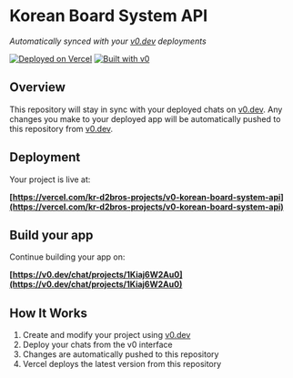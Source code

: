 # Korean Board System API

*Automatically synced with your [v0.dev](https://v0.dev) deployments*

[![Deployed on Vercel](https://img.shields.io/badge/Deployed%20on-Vercel-black?style=for-the-badge&logo=vercel)](https://vercel.com/kr-d2bros-projects/v0-korean-board-system-api)
[![Built with v0](https://img.shields.io/badge/Built%20with-v0.dev-black?style=for-the-badge)](https://v0.dev/chat/projects/1Kiaj6W2Au0)

## Overview

This repository will stay in sync with your deployed chats on [v0.dev](https://v0.dev).
Any changes you make to your deployed app will be automatically pushed to this repository from [v0.dev](https://v0.dev).

## Deployment

Your project is live at:

**[https://vercel.com/kr-d2bros-projects/v0-korean-board-system-api](https://vercel.com/kr-d2bros-projects/v0-korean-board-system-api)**

## Build your app

Continue building your app on:

**[https://v0.dev/chat/projects/1Kiaj6W2Au0](https://v0.dev/chat/projects/1Kiaj6W2Au0)**

## How It Works

1. Create and modify your project using [v0.dev](https://v0.dev)
2. Deploy your chats from the v0 interface
3. Changes are automatically pushed to this repository
4. Vercel deploys the latest version from this repository